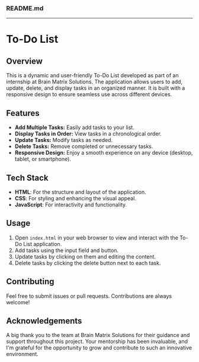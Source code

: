 ### README.md

---

# To-Do List 

## Overview
This is a dynamic and user-friendly To-Do List developed as part of an internship at Brain Matrix Solutions. The application allows users to add, update, delete, and display tasks in an organized manner. It is built with a responsive design to ensure seamless use across different devices.

## Features
- **Add Multiple Tasks:** Easily add tasks to your list.
- **Display Tasks in Order:** View tasks in a chronological order.
- **Update Tasks:** Modify tasks as needed.
- **Delete Tasks:** Remove completed or unnecessary tasks.
- **Responsive Design:** Enjoy a smooth experience on any device (desktop, tablet, or smartphone).

## Tech Stack
- **HTML**: For the structure and layout of the application.
- **CSS**: For styling and enhancing the visual appeal.
- **JavaScript**: For interactivity and functionality.

## Usage
1. Open `index.html` in your web browser to view and interact with the To-Do List application.
2. Add tasks using the input field and button.
3. Update tasks by clicking on them and editing the content.
4. Delete tasks by clicking the delete button next to each task.


## Contributing
Feel free to submit issues or pull requests. Contributions are always welcome!


## Acknowledgements
A big thank you to the team at Brain Matrix Solutions for their guidance and support throughout this project. Your mentorship has been invaluable, and I'm grateful for the opportunity to grow and contribute to such an innovative environment.
